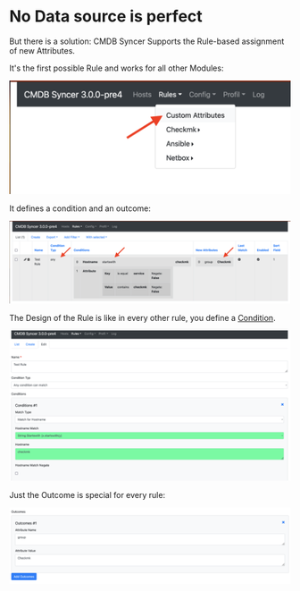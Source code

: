 # No Data source is perfect

But there is a solution:
CMDB Syncer Supports the Rule-based assignment of new Attributes.

It's the first possible Rule and works for all other Modules:

![](img/custom_attributes_1.png)

It defines a condition and an outcome:

![](img/custom_attributes_2.png)

The Design of the Rule is like in every other rule, you define a [Condition](conditions.md).

![](img/custom_attributes_3.png)

Just the Outcome is special for every rule:

![](img/custom_attributes_4.png)
